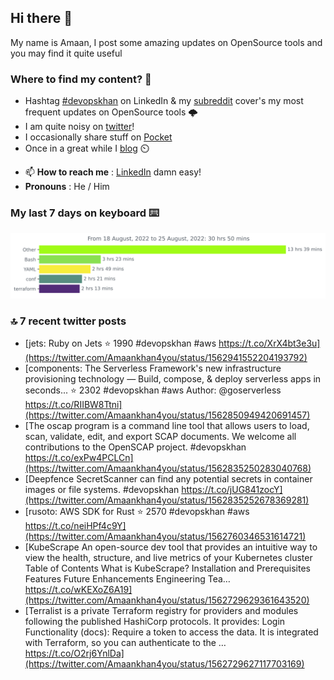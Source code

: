 <!--- [![Hits](https://hits.seeyoufarm.com/api/count/incr/badge.svg?url=https%3A%2F%2Fgithub.com%2Fakhan4u%2Fhit-counter&count_bg=%2379C83D&title_bg=%23555555&icon=&icon_color=%23E7E7E7&title=visits&edge_flat=false)](https://hits.seeyoufarm.com) --->

## Hi there 👋

My name is Amaan, I post some amazing updates on OpenSource tools and you may find it quite useful

### Where to find my content? 🤔

* Hashtag [#devopskhan](https://www.linkedin.com/feed/hashtag/devopskhan/) on LinkedIn & my [subreddit](https://www.reddit.com/r/devopskhan/) cover's my most frequent updates on OpenSource tools 🌩️
* I am quite noisy on [twitter](https://twitter.com/Amaankhan4you)!
* I occasionally share stuff on [Pocket](https://getpocket.com/@ej6g8d1dp2829A16a9Tf5d4T6bAMp3d8791rejDe86yem3bm4e14ex4fT4dluk29)
* Once in a great while I [blog](https://linuxparrot.com/) ⏲️


- 📫 **How to reach me** : [LinkedIn](https://www.linkedin.com/in/amaan-khan-linux-ninja) damn easy!
- **Pronouns** : He / Him

### My last 7 days on keyboard ⌨️

<img src="https://github.com/akhan4u/akhan4u/blob/main/images/stat.svg" alt="Amaan's Wakatime Activity!"/>

### 🔝 7 recent twitter posts
<!-- DEVDOJO:START -->
- [jets: Ruby on Jets
⭐️ 1990
#devopskhan #aws
https://t.co/XrX4bt3e3u](https://twitter.com/Amaankhan4you/status/1562941552204193792)
- [components: The Serverless Framework&#39;s new infrastructure provisioning technology — Build, compose, &amp; deploy serverless apps in seconds...
⭐️ 2302
#devopskhan #aws
Author: @goserverless
https://t.co/RIIBW8Ttni](https://twitter.com/Amaankhan4you/status/1562850949420691457)
- [The oscap program is a command line tool that allows users to load, scan, validate, edit, and export SCAP documents. We welcome all contributions to the OpenSCAP project. #devopskhan https://t.co/exPw4PCLCn](https://twitter.com/Amaankhan4you/status/1562835250283040768)
- [Deepfence SecretScanner can find any potential secrets in container images or file systems. #devopskhan https://t.co/jUG841zocY](https://twitter.com/Amaankhan4you/status/1562835252678369281)
- [rusoto: AWS SDK for Rust
⭐️ 2570
#devopskhan #aws
https://t.co/neiHPf4c9Y](https://twitter.com/Amaankhan4you/status/1562760346531614721)
- [KubeScrape An open-source dev tool that provides an intuitive way to view the health, structure, and live metrics of your Kubernetes cluster Table of Contents What is KubeScrape? Installation and Prerequisites Features Future Enhancements Engineering Tea… https://t.co/wKEXoZ6A19](https://twitter.com/Amaankhan4you/status/1562729629361643520)
- [Terralist is a private Terraform registry for providers and modules following the published HashiCorp protocols. It provides: Login Functionality &lpar;docs&rpar;: Require a token to access the data. It is integrated with Terraform, so you can authenticate to the … https://t.co/O2rj6YnlDa](https://twitter.com/Amaankhan4you/status/1562729627117703169)
<!-- DEVDOJO:END -->

<!-- ![Amaan's GitHub stats](https://github-readme-stats.vercel.app/api?username=akhan4u&count_private=true&show_icons=true&hide=contribs) -->
